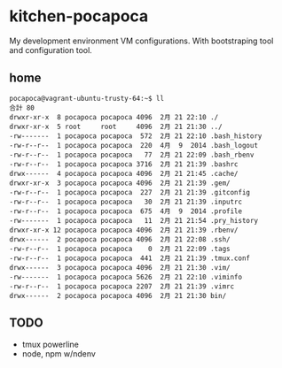 # kitchen-pocapoca
My development environment VM configurations. With bootstraping tool and configuration tool.

## home

    pocapoca@vagrant-ubuntu-trusty-64:~$ ll
    合計 80
    drwxr-xr-x  8 pocapoca pocapoca 4096  2月 21 22:10 ./
    drwxr-xr-x  5 root     root     4096  2月 21 21:30 ../
    -rw-------  1 pocapoca pocapoca  572  2月 21 22:10 .bash_history
    -rw-r--r--  1 pocapoca pocapoca  220  4月  9  2014 .bash_logout
    -rw-r--r--  1 pocapoca pocapoca   77  2月 21 22:09 .bash_rbenv
    -rw-r--r--  1 pocapoca pocapoca 3716  2月 21 21:39 .bashrc
    drwx------  4 pocapoca pocapoca 4096  2月 21 21:45 .cache/
    drwxr-xr-x  3 pocapoca pocapoca 4096  2月 21 21:39 .gem/
    -rw-r--r--  1 pocapoca pocapoca  227  2月 21 21:39 .gitconfig
    -rw-r--r--  1 pocapoca pocapoca   30  2月 21 21:39 .inputrc
    -rw-r--r--  1 pocapoca pocapoca  675  4月  9  2014 .profile
    -rw-------  1 pocapoca pocapoca   11  2月 21 21:54 .pry_history
    drwxr-xr-x 12 pocapoca pocapoca 4096  2月 21 21:39 .rbenv/
    drwx------  2 pocapoca pocapoca 4096  2月 21 22:08 .ssh/
    -rw-r--r--  1 pocapoca pocapoca    0  2月 21 22:09 .tags
    -rw-r--r--  1 pocapoca pocapoca  441  2月 21 21:39 .tmux.conf
    drwx------  3 pocapoca pocapoca 4096  2月 21 21:30 .vim/
    -rw-------  1 pocapoca pocapoca 5626  2月 21 22:10 .viminfo
    -rw-r--r--  1 pocapoca pocapoca 2207  2月 21 21:39 .vimrc
    drwx------  2 pocapoca pocapoca 4096  2月 21 21:30 bin/

## TODO
* tmux powerline
* node, npm w/ndenv
